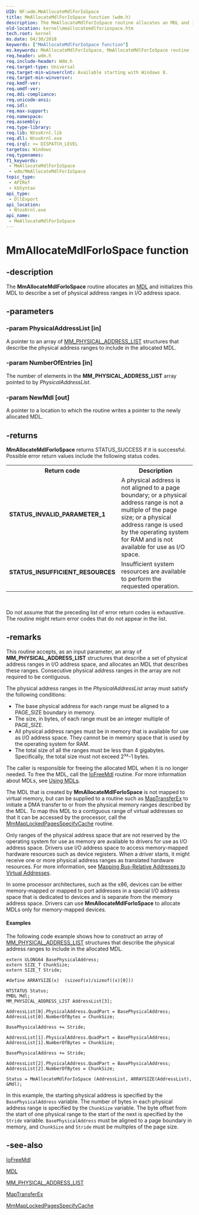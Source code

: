 ```yaml
---
UID: NF:wdm.MmAllocateMdlForIoSpace
title: MmAllocateMdlForIoSpace function (wdm.h)
description: The MmAllocateMdlForIoSpace routine allocates an MDL and initializes this MDL to describe a set of physical address ranges in I/O address space.
old-location: kernel\mmallocatemdlforiospace.htm
tech.root: kernel
ms.date: 04/30/2018
keywords: ["MmAllocateMdlForIoSpace function"]
ms.keywords: MmAllocateMdlForIoSpace, MmAllocateMdlForIoSpace routine [Kernel-Mode Driver Architecture], kernel.mmallocatemdlforiospace, wdm/MmAllocateMdlForIoSpace
req.header: wdm.h
req.include-header: Wdm.h
req.target-type: Universal
req.target-min-winverclnt: Available starting with Windows 8.
req.target-min-winversvr: 
req.kmdf-ver: 
req.umdf-ver: 
req.ddi-compliance: 
req.unicode-ansi: 
req.idl: 
req.max-support: 
req.namespace: 
req.assembly: 
req.type-library: 
req.lib: NtosKrnl.lib
req.dll: NtosKrnl.exe
req.irql: <= DISPATCH_LEVEL
targetos: Windows
req.typenames: 
f1_keywords:
 - MmAllocateMdlForIoSpace
 - wdm/MmAllocateMdlForIoSpace
topic_type:
 - APIRef
 - kbSyntax
api_type:
 - DllExport
api_location:
 - NtosKrnl.exe
api_name:
 - MmAllocateMdlForIoSpace
---
```


# MmAllocateMdlForIoSpace function


## -description

The <b>MmAllocateMdlForIoSpace</b> routine allocates an <a href="/windows-hardware/drivers/ddi/wdm/ns-wdm-_mdl">MDL</a> and initializes this MDL to describe a set of physical address ranges in I/O address space.

## -parameters

### -param PhysicalAddressList [in]


A pointer to an array of <a href="/windows-hardware/drivers/ddi/wdm/ns-wdm-_mm_physical_address_list">MM_PHYSICAL_ADDRESS_LIST</a> structures that describe the physical address ranges to include in the allocated MDL.

### -param NumberOfEntries [in]


The number of elements in the <b>MM_PHYSICAL_ADDRESS_LIST</b> array pointed to by <i>PhysicalAddressList</i>.

### -param NewMdl [out]


A pointer to a location to which the routine writes a pointer to the newly allocated MDL.

## -returns

<b>MmAllocateMdlForIoSpace</b> returns STATUS_SUCCESS if it is successful. Possible error return values include the following status codes.

<table>
<tr>
<th>Return code</th>
<th>Description</th>
</tr>
<tr>
<td width="40%">
<dl>
<dt><b>STATUS_INVALID_PARAMETER_1</b></dt>
</dl>
</td>
<td width="60%">
A physical address is not aligned to a page boundary; or a physical address range is not a multiple of the page size; or a physical address range is used by the operating system for RAM and is not available for use as I/O space.

</td>
</tr>
<tr>
<td width="40%">
<dl>
<dt><b>STATUS_INSUFFICIENT_RESOURCES</b></dt>
</dl>
</td>
<td width="60%">
Insufficient system resources are available to perform the requested operation.

</td>
</tr>
</table>
 

Do not assume that the preceding list of error return codes is exhaustive. The routine might return error codes that do not appear in the list.

## -remarks

This routine accepts, as an input parameter, an array of <b>MM_PHYSICAL_ADDRESS_LIST</b> structures that describe a set of physical address ranges in I/O address space, and allocates an MDL that describes these ranges. Consecutive physical address ranges in the array are not required to be contiguous.

The physical address ranges in the <i>PhysicalAddressList</i> array must satisfy the following conditions:

<ul>
<li>The base physical address for each range must be aligned to a PAGE_SIZE boundary in memory.</li>
<li>The size, in bytes, of each range must be an integer multiple of PAGE_SIZE.</li>
<li>All physical address ranges must be in memory that is available for use as I/O address space. They cannot be in memory space that is used by the operating system for RAM.</li>
<li>The total size of all the ranges must be less than 4 gigabytes. Specifically, the total size must not exceed 2³²-1 bytes.</li>
</ul>
The caller is responsible for freeing the allocated MDL when it is no longer needed. To free the MDL, call the <a href="/windows-hardware/drivers/ddi/wdm/nf-wdm-iofreemdl">IoFreeMdl</a> routine. For more information about MDLs, see <a href="/windows-hardware/drivers/kernel/using-mdls">Using MDLs</a>.

The MDL that is created by <b>MmAllocateMdlForIoSpace</b> is not mapped to virtual memory, but can be supplied to a routine such as <a href="/windows-hardware/drivers/ddi/wdm/nc-wdm-pmap_transfer_ex">MapTransferEx</a> to initiate a DMA transfer to or from the physical memory ranges described by the MDL. To map this MDL to a contiguous range of virtual addresses so that it can be accessed by the processor, call the <a href="/windows-hardware/drivers/ddi/wdm/nf-wdm-mmmaplockedpagesspecifycache">MmMapLockedPagesSpecifyCache</a> routine.

Only ranges of the physical address space that are not reserved by the operating system for use as memory are available to drivers for use as I/O address space. Drivers use I/O address space to access memory-mapped hardware resources such as device registers. When a driver starts, it might receive one or more physical address ranges as translated hardware resources. For more information, see <a href="/windows-hardware/drivers/kernel/mapping-bus-relative-addresses-to-virtual-addresses">Mapping Bus-Relative Addresses to Virtual Addresses</a>.

In some processor architectures, such as the x86, devices can be either memory-mapped or mapped to port addresses in a special  I/O address space that is dedicated to devices and is separate from the memory address space. Drivers can use <b>MmAllocateMdlForIoSpace</b> to allocate MDLs only for memory-mapped devices.


#### Examples

The following code example shows how to construct an array of <a href="/windows-hardware/drivers/ddi/wdm/ns-wdm-_mm_physical_address_list">MM_PHYSICAL_ADDRESS_LIST</a> structures that describe the physical address ranges to include in the allocated MDL.


```
extern ULONG64 BasePhysicalAddress;
extern SIZE_T ChunkSize;
extern SIZE_T Stride;

#define ARRAYSIZE(x)  (sizeof(x)/sizeof((x)[0]))
 
NTSTATUS Status;
PMDL Mdl;
MM_PHYSICAL_ADDRESS_LIST AddressList[3];
 
AddressList[0].PhysicalAddress.QuadPart = BasePhysicalAddress;
AddressList[0].NumberOfBytes = ChunkSize;
 
BasePhysicalAddress += Stride;
 
AddressList[1].PhysicalAddress.QuadPart = BasePhysicalAddress;
AddressList[1].NumberOfBytes = ChunkSize;
 
BasePhysicalAddress += Stride;
 
AddressList[2].PhysicalAddress.QuadPart = BasePhysicalAddress;
AddressList[2].NumberOfBytes = ChunkSize;
 
Status = MmAllocateMdlForIoSpace (AddressList, ARRAYSIZE(AddressList), &Mdl);

```

In this example, the starting physical address is specified by the <code>BasePhysicalAddress</code> variable. The number of bytes in each physical address range is specified by the <code>ChunkSize</code> variable. The byte offset from the start of one physical range to the start of the next is specified by the <code>Stride</code> variable. <code>BasePhysicalAddress</code> must be aligned to a page boundary in memory, and <code>ChunkSize</code> and <code>Stride</code> must be multiples of the page size.

<div class="code"></div>

## -see-also

<a href="/windows-hardware/drivers/ddi/wdm/nf-wdm-iofreemdl">IoFreeMdl</a>



<a href="/windows-hardware/drivers/ddi/wdm/ns-wdm-_mdl">MDL</a>



<a href="/windows-hardware/drivers/ddi/wdm/ns-wdm-_mm_physical_address_list">MM_PHYSICAL_ADDRESS_LIST</a>



<a href="/windows-hardware/drivers/ddi/wdm/nc-wdm-pmap_transfer_ex">MapTransferEx</a>



<a href="/windows-hardware/drivers/ddi/wdm/nf-wdm-mmmaplockedpagesspecifycache">MmMapLockedPagesSpecifyCache</a>
